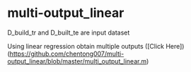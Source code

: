 # multi-output_linear
D_build_tr and D_built_te are input dataset

Using linear regression obtain multiple outputs ([Click Here])(https://github.com/chentong007/multi-output_linear/blob/master/multi_output_linear.m)
